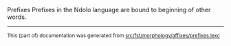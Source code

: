 Prefixes
Prefixes in the Ndolo language are bound to beginning of other words.

* * *

<small>This (part of) documentation was generated from [src/fst/morphology/affixes/prefixes.lexc](https://github.com/giellalt/lang-ndl/blob/main/src/fst/morphology/affixes/prefixes.lexc)</small>
